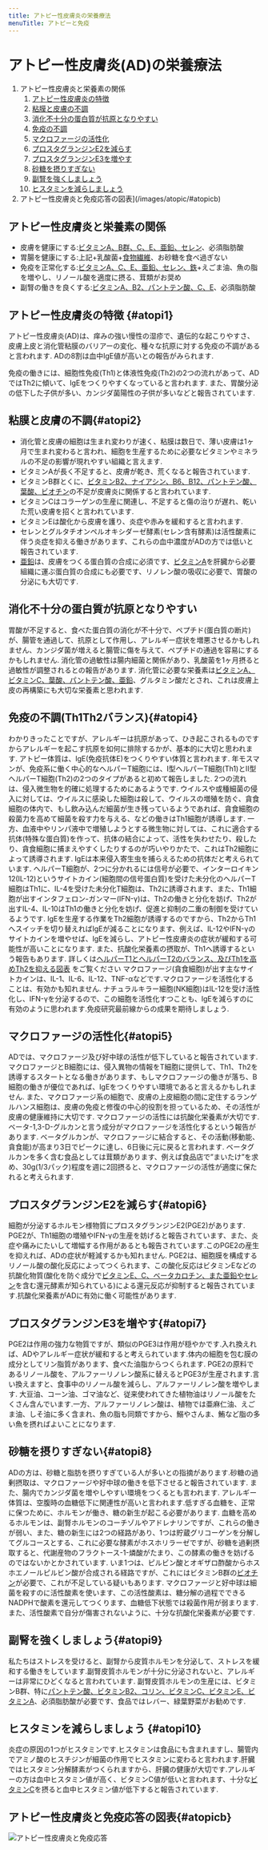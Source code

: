 ```yaml
---
title: アトピー性皮膚炎の栄養療法
menuTitle: アトピーと免疫
---
```


# アトピー性皮膚炎(AD)の栄養療法

1. アトピー性皮膚炎と栄養素の関係
    1. [アトピー性皮膚炎の特徴](/images/atopic/#atopi1)
    1. [粘膜と皮膚の不調](/images/atopic/#atopi2)
    1. [消化不十分の蛋白質が抗原となりやすい](/images/atopic/#atopi3)
    1. [免疫の不調](/images/atopic/#atopi4)
    1. [マクロファージの活性化](/images/atopic/#atopi5)
    1. [プロスタグランジンE2を減らす](/images/atopic/#atopi6)
    1. [プロスタグランジンE3を増やす](/images/atopic/#atopi7)
    1. [砂糖を摂りすぎない](/images/atopic/#atopi8)
    1. [副腎を強くしましょう](/images/atopic/#atopi9)
    1. [ヒスタミンを減らしましょう](/images/atopic/#atopi10)
1. アトピー性皮膚炎と免疫応答の図表](/images/atopic/#atopicb)

## アトピー性皮膚炎と栄養素の関係

- 皮膚を健康にする:[ビタミンA、B群、C、E、亜鉛、セレン](/nutri/eiyouso/)、必須脂肪酸
- 胃腸を健康にする:上記+乳酸菌+[食物繊維](/nutri/eiyouso/)、お砂糖を食べ過ぎない
- 免疫を正常化する:[ビタミンA、C、E、亜鉛、セレン、鉄](/nutri/eiyouso/)+えごま油、魚の脂を増やし、リノール酸を適度に摂る、茸類がお奨め
- 副腎の働きを良くする:[ビタミンA、B2、パントテン酸、C、E](/nutri/eiyouso/)、必須脂肪酸

## アトピー性皮膚炎の特徴 {#atopi1}

アトピー性皮膚炎(AD)は、痒みの強い慢性の湿疹で、遺伝的な起こりやすさ、皮膚上皮と消化管粘膜のバリアーの変化、種々な抗原に対する免疫の不調があると言われます.
ADの8割は血中IgE値が高いとの報告がみられます.

免疫の働きには、細胞性免疫(Th1)と体液性免疫(Th2)の2つの流れがあって、ADではTh2に傾いて、IgEをつくりやすくなっていると言われます.
また、胃酸分泌の低下した子供が多い、カンジダ菌陽性の子供が多いなどと報告されています.

## 粘膜と皮膚の不調{#atopi2}

- 消化管と皮膚の細胞は生まれ変わりが速く、粘膜は数日で、薄い皮膚は1ヶ月で生まれ変わると言われ、細胞を生産するために必要なビタミンやミネラルの不足の影響が現れやすい組織と言えます.
- ビタミンAが長く不足すると、皮膚が乾き、荒くなると報告されています.
- ビタミンB群とくに、[ビタミンB2、ナイアシン、B6、B12、パントテン酸、葉酸、ビオチン](/nutri/eiyouso/)の不足が皮膚炎に関係すると言われています.
- ビタミンCはコラーゲンの生産に関連し、不足すると傷の治りが遅れ、乾いた荒い皮膚を招くと言われています.
- ビタミンEは酸化から皮膚を護り、炎症や赤みを緩和すると言われます.
- セレンとグルタチオンペルオキシダーゼ酵素(セレン含有酵素)は活性酸素に伴う炎症を抑える働きがあります、これらの血中濃度がADの方では低いと報告されています.
- [亜鉛](/nutri/eiyouso/)は、皮膚をつくる蛋白質の合成に必須です、[ビタミンA](/nutri/eiyouso/)を肝臓から必要組織に運ぶ蛋白質の合成にも必要です、リノレン酸の吸収に必要で、胃酸の分泌にも大切です.

## 消化不十分の蛋白質が抗原となりやすい

胃酸が不足すると、食べた蛋白質の消化が不十分で、ペプチド(蛋白質の断片)が、腸管を通過して、抗原として作用し、アレルギー症状を増悪させるかもしれません、カンジダ菌が増えると腸管に傷を与えて、ペプチドの通過を容易にするかもしれません.
消化管の過敏性は腸内細菌と関係があり、乳酸菌を1ヶ月摂ると過敏性が調整されるとの報告があります.
消化管に必要な栄養素は[ビタミンA、ビタミンC、葉酸、パントテン酸、亜鉛](/nutri/eiyouso/)、グルタミン酸だとされ、これは皮膚上皮の再構築にも大切な栄養素と思われます.

## 免疫の不調(Th1Th2バランス){#atopi4}

わかりきったことですが、アレルギーは抗原があって、ひき起こされるものですからアレルギーを起こす抗原を如何に排除するかが、基本的に大切と思われます.
アトピー体質は、IgE(免疫抗体E)をつくりやすい体質と言われます.
年モスマンが、免疫系に働く中心的なヘルパーT細胞には、Ⅰ型ヘルパーT細胞(Th1)とⅡ型ヘルパーT細胞(Th2)の2つのタイプがあると初めて報告しました.
2つの流れは、侵入微生物を的確に処理するためにあるようです.
ウイルスや或種細菌の侵入に対しては、ウイルスに感染した細胞は殺して、ウイルスの増殖を防ぐ、貪食細胞の体内で、もし飲み込んだ細菌が生き残っているようであれば、貪食細胞の殺菌力を高めて細菌を殺す力を与える、などの働きはTh1細胞が誘導します.
一方、血液中やリンパ液中で増殖しようとする微生物に対しては、これに適合する抗体(特殊な蛋白質)を作って、抗体の結合によって、活性を失わせたり、殺したり、貪食細胞に捕まえやすくしたりするのが巧いやりかたで、これはTh2細胞によって誘導されます.
IgEは本来侵入寄生虫を捕らえるための抗体だと考えられています.
ヘルパーT細胞が、2つに分かれるには信号が必要で、インターロイキン12(IL-12)というサイトカイン(細胞間の信号蛋白質)を受けた未分化のヘルパーT細胞はTh1に、IL-4を受けた未分化T細胞は、Th2に誘導されます、また、Th1細胞が出すインタフェロン-ガンマー(IFN-γ)は、Th2の働きと分化を妨げ、Th2が出すIL-4、IL-10はTh1の働きと分化を妨げ、促進と抑制の二重の制御を受けているようです.
IgEを生産する作業をTh2細胞が誘導するのですから、Th2からTh1へスイッチを切り替えればIgEが減ることになります、例えば、IL-12やIFN-γのサイトカインを増やせば、IgEを減らし、アトピー性皮膚炎の症状が緩和する可能性が高いことになります.
また、抗酸化栄養素の摂取が、Th1へ誘導するという報告もあります.
詳しくは[ヘルパーT1とヘルパーT2のバランス、及びTh1を高めTh2を抑える図表](/nutri/meneki/#Th1Th2)
をご覧ください
マクロファージ(貪食細胞)が出す主なサイトカインは、IL-1、IL-6、IL-12、TNF-αなどです.マクロファージを活性化することは、有効かも知れません.
ナチュラルキラー細胞(NK細胞)はIL-12を受け活性化し、IFN-γを分泌するので、この細胞を活性化すつことも、IgEを減らすのに有効のように思われます.免疫研究最前線からの成果を期待しましょう.

## マクロファージの活性化{#atopi5}

ADでは、マクロファージ及び好中球の活性が低下していると報告されています.
マクロファージとB細胞には、侵入異物の情報をT細胞に提供して、Th1、Th2を誘導するスタートとなる働きがあります、もしマクロファージの働きが落ち、B細胞の働きが優位であれば、IgEをつくりやすい環境であると言えるかもしれません.
また、マクロファージ系の細胞で、皮膚の上皮細胞の間に定住するランゲルハンス細胞は、皮膚の免疫と修復の中心的役割を担っているため、その活性が皮膚の健康維持に大切です.
マクロファージの活性には抗酸化栄養素が大切です.
ベータ-1,3-D-グルカンと言う成分がマクロファージを活性化するという報告があります.
ベータグルカンが、マクロファージに結合すると、その活動(移動能、貪食能)が高まり3日でピークに達し、6日後に元に戻ると言われます.
ベータグルカンを多く含む食品としては茸類があります、例えば食品店で”まいたけ”を求め、30g(1/3パック)程度を週に2回摂ると、マクロファージの活性が適度に保たれると考えられます.

## プロスタグランジンE2を減らす{#atopi6}

細胞が分泌するホルモン様物質にプロスタグランジンE2(PGE2)があります.
PGE2が、Th1細胞の増殖やIFN-γの生産を妨げると報告されています、また、炎症や痛みにたいして増幅する作用があるとも報告されています.このPGE2の産生を抑えれば、ADの症状が軽減するかも知れません.
PGE2は、細胞膜を構成するリノール酸の酸化反応によってつくられます、この酸化反応はビタミンEなどの抗酸化物質(酸化を防ぐ成分で[ビタミンE、C、ベータカロチン、また亜鉛やセレン](/nutri/eiyouso/)を含む還元酵素が知られている)による還元反応が抑制すると報告されています.抗酸化栄養素がADに有効に働く可能性があります.

## プロスタグランジンE3を増やす{#atopi7}

PGE2は作用の強力な物質ですが、類似のPGE3は作用が穏やかです.入れ換えれば、ADやアレルギー症状が緩和すると考えられています.体内の細胞を包む膜の成分としてリン脂質があります、食べた油脂からつくられます.
PGE2の原料であるリノール酸を、アルファーリノレン酸系に替えるとPGE3が生産されます.言い換えますと、食事中のリノール酸を減らし、アルファーリノレン酸を増やします.
大豆油、コーン油、ゴマ油など、従来使われてきた植物油はリノール酸をたくさん含んでいます.一方、アルファーリノレン酸は、植物では亜麻仁油、えごま油、しそ油に多く含まれ、魚の脂も同類ですから、鰯やさんま、鮪など脂の多い魚を摂ればよいことになります.

## 砂糖を摂りすぎない{#atopi8}

ADの方は、砂糖と脂肪を摂りすぎている人が多いとの指摘があります.砂糖の過剰摂取は、マクロファージや好中球の働きを低下させると報告されています.
また、腸内でカンジダ菌を増やしやすい環境をつくるとも言われます.
アレルギー体質は、空腹時の血糖低下に関連性が高いと言われます.低すぎる血糖を、正常に保つために、ホルモンが働き、糖の新生が起こる必要があります.
血糖を高めるホルモンは、副腎ホルモンのコーチゾルやアドレナリンですが、これらの働きが弱い、また、糖の新生には2つの経路があり、1つは貯蔵グリコーゲンを分解してグルコースとする、これに必要な酵素がホスホリラーゼですが、砂糖を過剰摂取すると、代謝産物のフラクトース-1-燐酸がたまり、この酵素の働きを妨げるのではないかとかされています.
いま1つは、ピルビン酸とオギザロ酢酸からホスホエノールピルビン酸が合成される経路ですが、これにはビタミンB群の[ビオチン](/nutri/eiyouso/)が必要で、これが不足している疑いもあります.
マクロファージと好中球は細菌を殺すのに活性酸素を使います、この活性酸素は、糖分解の過程でできるNADPHで酸素を還元してつくります、血糖低下状態では殺菌作用が弱まります.
また、活性酸素で自分が傷害されないように、十分な抗酸化栄養素が必要です.

## 副腎を強くしましょう{#atopi9}

私たちはストレスを受けると、副腎から皮質ホルモンを分泌して、ストレスを緩和する働きをしています.副腎皮質ホルモンが十分に分泌されないと、アレルギーは非常にひどくなると言われています.
副腎皮質ホルモンの生産には、ビタミンB群、特に[パントテン酸、ビタミンB2、コリン、ビタミンC、ビタミンE、ビタミンA](/nutri/eiyouso/)、必須脂肪酸が必要です、食品ではレバー、緑葉野菜がお勧めです.

## ヒスタミンを減らしましょう {#atopi10}

炎症の原因の1つがヒスタミンです.ヒスタミンは食品にも含まれますし、腸管内でアミノ酸のヒスチジンが細菌の作用でヒスタミンに変わると言われます.肝臓ではヒスタミン分解酵素がつくられますから、肝臓の健康が大切です.アレルギーの方は血中ヒスタミン値が高く、ビタミンC値が低いと言われます、十分な[ビタミンC](/nutri/eiyouso/)を摂ると血中ヒスタミン値が低下すると報告されています.

## アトピー性皮膚炎と免疫応答の図表{#atopicb}

![アトピー性皮膚炎と免疫応答](/images/atopic/atopic6.gif)
